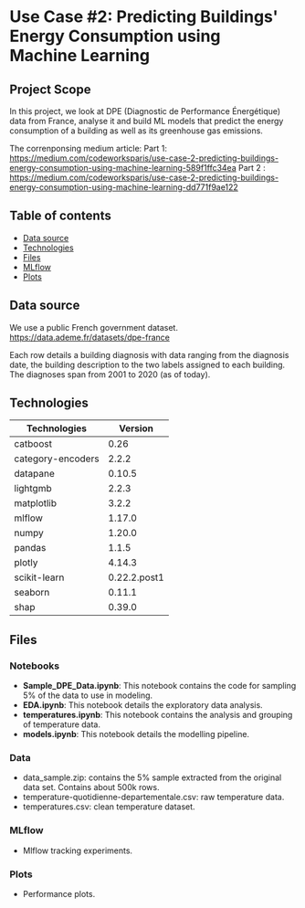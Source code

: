 # Use Case #2: Predicting Buildings' Energy Consumption using Machine Learning

## Project Scope

In this project, we look at DPE (Diagnostic de Performance Énergétique) data from France, analyse it and build ML models that predict the energy consumption of a building as well as its greenhouse gas emissions.

The correnponsing medium article:
Part 1: https://medium.com/codeworksparis/use-case-2-predicting-buildings-energy-consumption-using-machine-learning-589f1ffc34ea
Part 2 : https://medium.com/codeworksparis/use-case-2-predicting-buildings-energy-consumption-using-machine-learning-dd771f9ae122

## Table of contents
* [Data source](#data-source)
* [Technologies](#technologies)
* [Files](#Files)
* [MLflow](#MLflow)
* [Plots](#Plots)

## Data source
We use a public French government dataset.
https://data.ademe.fr/datasets/dpe-france

Each row details a building diagnosis with data ranging from the diagnosis date, the building description to the two labels assigned to each building.
The diagnoses span from 2001 to 2020 (as of today).

## Technologies
|  Technologies | Version  |
|---|---|
|  catboost| 0.26 |
|  category-encoders | 2.2.2 |
|  datapane |  0.10.5 |
|  lightgmb | 2.2.3 |
|  matplotlib |  3.2.2  |
|  mlflow | 1.17.0 |
|  numpy | 1.20.0 | 
|  pandas | 1.1.5 |
|  plotly| 4.14.3 |
|  scikit-learn | 0.22.2.post1 |
|  seaborn |  0.11.1  |
|  shap | 0.39.0 |

## Files
### Notebooks
- **Sample_DPE_Data.ipynb**: This notebook contains the code for sampling 5% of the data to use in modeling.
- **EDA.ipynb**: This notebook details the exploratory data analysis.
- **temperatures.ipynb**: This notebook contains the analysis and grouping of temperature data.
- **models.ipynb**: This notebook details the modelling pipeline.

### Data
- data_sample.zip: contains the 5% sample extracted from the original data set. Contains about 500k rows.
- temperature-quotidienne-departementale.csv: raw temperature data.
- temperatures.csv: clean temperature dataset.

### MLflow
- Mlflow tracking experiments.

### Plots
- Performance plots.

